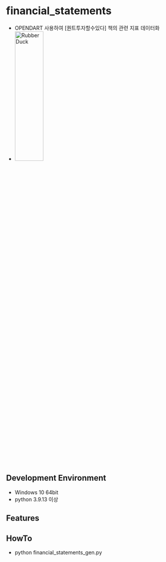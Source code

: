# financial_statements 
 - OPENDART 사용하여 [퀀트투자할수있다] 책의 관련 지표 데이터화 
 - <img src="http://image.yes24.com/goods/45504859/XL)" width="40%" height="30%" title="px(픽셀) 크기 설정" alt="RubberDuck"></img>

## Development Environment
 - Windows 10 64bit
 - python 3.9.13 이상 

## Features

## HowTo 
 - python financial_statements_gen.py

